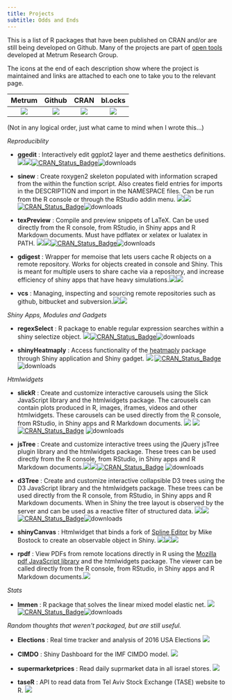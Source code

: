 ```yaml
---
title: Projects
subtitle: Odds and Ends
---
```


This is a list of R packages that have been published on CRAN and/or are still being developed on Github. Many of the projects are part of [open tools](https://www.metrumrg.com/try-open-source-tools/) developed at Metrum Research Group.

<!-- https://img.shields.io/badge/METRUM-opentools-brightgreen.svg?link=https://www.metrumrg.com/&link=https://www.metrumrg.com/open-science/ -->

The icons at the end of each description show where the project is maintained and links are attached to each one to take you to the relevant page. 

| Metrum | Github | CRAN | bl.ocks |
|:--:|:--:|:--:|:--:|
|[![](https://raw.githubusercontent.com/yonicd/yonicd.github.io/master/img/mrgiconnew.jpg)](https://www.metrumrg.com/open-science)|[![](https://raw.githubusercontent.com/yonicd/yonicd.github.io/master/img/ghicon.jpeg)](https://github.com) | [![](https://img.shields.io/badge/CRAN--blue.svg)](https://cran.r-project.org/) | [![](https://raw.githubusercontent.com/yonicd/yonicd.github.io/master/img/d3js.jpeg)](https://bl.ocks.org/)|
  
(Not in any logical order, just what came to mind when I wrote this...)

*Reproduciblity*

  - **ggedit** : Interactively edit ggplot2 layer and theme aesthetics definitions.[![](https://raw.githubusercontent.com/yonicd/yonicd.github.io/master/img/mrgiconnew.jpg)](https://www.metrumrg.com/open-science)[![](https://raw.githubusercontent.com/yonicd/yonicd.github.io/master/img/ghicon.jpeg)](https://github.com/metrumresearchgroup/ggedit)[![CRAN\_Status\_Badge](https://www.r-pkg.org/badges/version/ggedit?color=blue)](https://cran.r-project.org/package=ggedit)![downloads](https://cranlogs.r-pkg.org/badges/ggedit)

  - **sinew** : Create roxygen2 skeleton populated with information scraped from the within the function script. Also creates field entries for imports in the DESCRIPTION and import in the NAMESPACE files. Can be run from the R console or through the RStudio addin menu. [![](https://raw.githubusercontent.com/yonicd/yonicd.github.io/master/img/mrgiconnew.jpg)](https://www.metrumrg.com/open-science)[![](https://raw.githubusercontent.com/yonicd/yonicd.github.io/master/img/ghicon.jpeg)](https://github.com/metrumresearchgroup/sinew)[![CRAN\_Status\_Badge](https://www.r-pkg.org/badges/version/sinew?color=blue)](https://cran.r-project.org/package=sinew)![downloads](https://cranlogs.r-pkg.org/badges/sinew)

  - **texPreview** : Compile and preview snippets of LaTeX. Can be used directly from the R console, from RStudio, in Shiny apps and R Markdown documents. Must have pdflatex or xelatex or lualatex in PATH. [![](https://raw.githubusercontent.com/yonicd/yonicd.github.io/master/img/mrgiconnew.jpg)](https://www.metrumrg.com/open-science)[![](https://raw.githubusercontent.com/yonicd/yonicd.github.io/master/img/ghicon.jpeg)](https://github.com/metrumresearchgroup/texPreview)[![CRAN\_Status\_Badge](https://www.r-pkg.org/badges/version/texPreview?color=blue)](https://cran.r-project.org/package=texPreview)![downloads](https://cranlogs.r-pkg.org/badges/texPreview)

  - **gdigest** : Wrapper for memoise that lets users cache R objects on a remote repository. Works for objects created in console and Shiny. This is meant for multiple users to share cache via a repository, and increase efficiency of shiny apps that have heavy simulations.[![](https://raw.githubusercontent.com/yonicd/yonicd.github.io/master/img/mrgiconnew.jpg)](https://www.metrumrg.com/open-science)[![](https://raw.githubusercontent.com/yonicd/yonicd.github.io/master/img/ghicon.jpeg)](https://github.com/yonicd/gdigest)

  - **vcs** : Managing, inspecting and sourcing remote repositories such as github, bitbucket and subversion.[![](https://raw.githubusercontent.com/yonicd/yonicd.github.io/master/img/mrgiconnew.jpg)](https://www.metrumrg.com/open-science)[![](https://raw.githubusercontent.com/yonicd/yonicd.github.io/master/img/ghicon.jpeg)](https://github.com/metrumresearchgroup/vcs)

*Shiny Apps, Modules and Gadgets*

  - **regexSelect** : R package to enable regular expression searches within a shiny selectize object. [![](https://raw.githubusercontent.com/yonicd/yonicd.github.io/master/img/ghicon.jpeg)](https://github.com/yonicd/regexSelect)[![CRAN\_Status\_Badge](https://www.r-pkg.org/badges/version/regexSelect?color=blue)](https://cran.r-project.org/package=regexSelect)![downloads](https://cranlogs.r-pkg.org/badges/regexSelect)

  - **shinyHeatmaply** : Access functionality of the [heatmaply](https://github.com/talgalili/heatmaply) package through Shiny application and Shiny gadget. [![](https://raw.githubusercontent.com/yonicd/yonicd.github.io/master/img/ghicon.jpeg)](https://github.com/yonicd/shinyHeatmaply) [![CRAN\_Status\_Badge](https://www.r-pkg.org/badges/version/shinyHeatmaply?color=blue)](https://cran.r-project.org/package=shinyHeatmaply) ![downloads](https://cranlogs.r-pkg.org/badges/shinyHeatmaply)


*Htmlwidgets*

  - **slickR** : Create and customize interactive carousels using the Slick JavaScript library and the htmlwidgets package. The carousels can contain plots produced in R, images, iframes, videos and other htmlwidgets. These carousels can be used directly from the R console, from RStudio, in Shiny apps and R Markdown documents. [![](https://raw.githubusercontent.com/yonicd/yonicd.github.io/master/img/mrgiconnew.jpg)](https://www.metrumrg.com/open-science) [![](https://raw.githubusercontent.com/yonicd/yonicd.github.io/master/img/ghicon.jpeg)](https://github.com/metrumresearchgroup/slickR)
[![CRAN\_Status\_Badge](https://www.r-pkg.org/badges/version/slickR?color=blue)](https://cran.r-project.org/package=slickR) ![downloads](https://cranlogs.r-pkg.org/badges/slickR)

  - **jsTree** : Create and customize interactive trees using the jQuery jsTree plugin library and the htmlwidgets package. These trees can be used directly from the R console, from RStudio, in Shiny apps and R Markdown documents.[![](https://raw.githubusercontent.com/yonicd/yonicd.github.io/master/img/mrgiconnew.jpg)](https://www.metrumrg.com/open-science)[![](https://raw.githubusercontent.com/yonicd/yonicd.github.io/master/img/ghicon.jpeg)](https://github.com/metrumresearchgroup/jsTree)[![CRAN\_Status\_Badge](https://www.r-pkg.org/badges/version/jsTree?color=blue)](https://cran.r-project.org/package=jsTree) ![downloads](https://cranlogs.r-pkg.org/badges/jsTree)

  - **d3Tree** : Create and customize interactive collapsible D3 trees using the D3 JavaScript library and the htmlwidgets package. These trees can be used directly from the R console, from RStudio, in Shiny apps and R Markdown documents. When in Shiny the tree layout is observed by the server and can be used as a reactive filter of structured data. [![](https://raw.githubusercontent.com/yonicd/yonicd.github.io/master/img/mrgiconnew.jpg)](https://www.metrumrg.com/open-science)[![](https://raw.githubusercontent.com/yonicd/yonicd.github.io/master/img/ghicon.jpeg)](https://github.com/metrumresearchgroup/d3Tree)[![CRAN\_Status\_Badge](https://www.r-pkg.org/badges/version/d3Tree?color=blue)](https://cran.r-project.org/package=d3Tree)![downloads](https://cranlogs.r-pkg.org/badges/d3Tree)

  - **shinyCanvas** : Htmlwidget that binds a fork of [Spline Editor](https://bl.ocks.org/mbostock/4342190) by Mike Bostock to create an observable object in Shiny. [![](https://raw.githubusercontent.com/yonicd/yonicd.github.io/master/img/mrgiconnew.jpg)](https://www.metrumrg.com/open-science)[![](https://raw.githubusercontent.com/yonicd/yonicd.github.io/master/img/ghicon.jpeg)](https://github.com/metrumresearchgroup/shinyCanvas)[![](https://raw.githubusercontent.com/yonicd/yonicd.github.io/master/img/d3js.jpeg)](https://bl.ocks.org/yonicd/4bc59fca901388ebe4905bdb19af1567)

  - **rpdf** : View PDFs from remote locations directly in R using the [Mozilla pdf JavaScript library](https://mozilla.github.io/pdf.js/) and the htmlwidgets package. The viewer can be called directly from the R console, from RStudio, in Shiny apps and R Markdown documents.[![](https://raw.githubusercontent.com/yonicd/yonicd.github.io/master/img/ghicon.jpeg)](https://github.com/yonicd/rpdf)

*Stats*

  - **lmmen** : R package that solves the linear mixed model elastic net. [![](https://raw.githubusercontent.com/yonicd/yonicd.github.io/master/img/ghicon.jpeg)](https://github.com/yonicd/lmmen)[![CRAN\_Status\_Badge](https://www.r-pkg.org/badges/version/lmmen?color=blue)](https://cran.r-project.org/package=lmmen)![downloads](https://cranlogs.r-pkg.org/badges/lmmen)

*Random thoughts that weren't packaged, but are still useful.*

  - **Elections** : Real time tracker and analysis of 2016 USA Elections [![](https://raw.githubusercontent.com/yonicd/yonicd.github.io/master/img/ghicon.jpeg)](https://github.com/yonicd/Elections)

  - **CIMDO** : Shiny Dashboard for the IMF CIMDO model. [![](https://raw.githubusercontent.com/yonicd/yonicd.github.io/master/img/ghicon.jpeg)](https://github.com/yonicd/CIMDO)

  - **supermarketprices** : Read daily suprmarket data in all israel stores. [![](https://raw.githubusercontent.com/yonicd/yonicd.github.io/master/img/ghicon.jpeg)](https://github.com/yonicd/supermarketprices)

  - **taseR** : API to read data from Tel Aviv Stock Exchange (TASE) website to R. [![](https://raw.githubusercontent.com/yonicd/yonicd.github.io/master/img/ghicon.jpeg)](https://github.com/yonicd/taseR)
